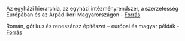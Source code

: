 Az egyházi hierarchia, az egyházi intézményrendszer, a szerzetesség Európában és az Árpád-kori Magyarországon - [Forrás](https://www.nkp.hu/tankonyv/tortenelem_9_nat2020/lecke_04_011)

Román, gótikus és reneszánsz építészet – európai és magyar példák - [Forrás](https://nat2012.nkp.hu/tankonyv/tortenelem_9/lecke_04_031)
